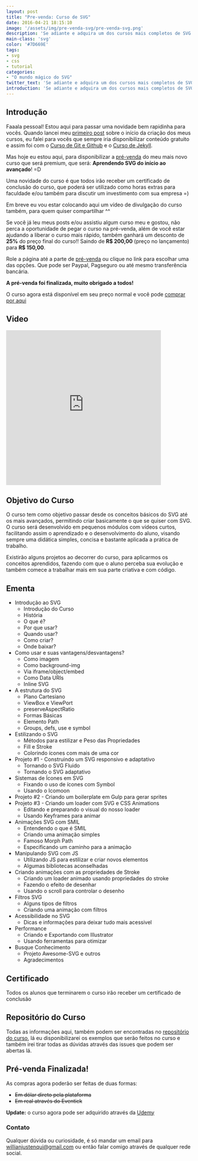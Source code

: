 ```yaml
---
layout: post
title: "Pre-venda: Curso de SVG"
date: 2016-04-21 18:15:10
image: '/assets/img/pre-venda-svg/pre-venda-svg.png'
description: 'Se adiante e adquira um dos cursos mais completos de SVG totalmente em português.'
main-class: 'svg'
color: '#7D669E'
tags:
- svg
- css
- tutorial
categories:
- "O mundo mágico do SVG"
twitter_text: 'Se adiante e adquira um dos cursos mais completos de SVG.'
introduction: 'Se adiante e adquira um dos cursos mais completos de SVG totalmente em português.'
---
```


## Introdução

Faaala pessoal! Estou aqui para passar uma novidade bem rapidinha para vocês. Quando lancei meu [primeiro post](http://willianjusten.com.br/um-novo-projeto-um-novo-desafio/) sobre o início da criação dos meus cursos, eu falei para vocês que sempre iria disponibilizar conteúdo gratuito e assim foi com o [Curso de Git e Github](http://willianjusten.teachable.com/courses/git-e-github-para-iniciantes) e o [Curso de Jekyll](http://willianjusten.teachable.com/courses/criando-sites-estaticos-com-jekyll).

Mas hoje eu estou aqui, para disponibilizar a [pré-venda](#pre-venda) do meu mais novo curso que será premium, que será: **Aprendendo SVG do início ao avançado**! =D

Uma novidade do curso é que todos irão receber um certificado de conclusão do curso, que poderá ser utilizado como horas extras para faculdade e/ou também para discutir um investimento com sua empresa =)

Em breve eu vou estar colocando aqui um vídeo de divulgação do curso também, para quem quiser compartilhar ^^

Se você já leu meus posts e/ou assistiu algum curso meu e gostou, não perca a oportunidade de pegar o curso na pré-venda, além de você estar ajudando a liberar o curso mais rápido, também ganhará um desconto de **25%** do preço final do curso!! Saindo de **R$ 200,00** (preço no lançamento) para **R$ 150,00**.

Role a página até a parte de [pré-venda](#pre-venda) ou clique no link para escolhar uma das opções. Que pode ser Paypal, Pagseguro ou até mesmo transferência bancária.

**A pré-venda foi finalizada, muito obrigado a todos!**

O curso agora está disponível em seu preço normal e você pode [comprar por aqui](http://www.eventick.com.br/curso-de-svg)

## Video

<iframe width="420" height="420" src="https://www.youtube.com/embed/5CzafH8TUA8" frameborder="0" allowfullscreen></iframe>

## Objetivo do Curso

O curso tem como objetivo passar desde os conceitos básicos do SVG até os mais avançados, permitindo criar basicamente o que se quiser com SVG. O curso será desenvolvido em pequenos módulos com vídeos curtos, facilitando assim o aprendizado e o desenvolvimento do aluno, visando sempre uma didática simples, concisa e bastante aplicada a prática de trabalho.

Existirão alguns projetos ao decorrer do curso, para aplicarmos os conceitos aprendidos, fazendo com que o aluno perceba sua evolução e também comece a trabalhar mais em sua parte criativa e com código.

## Ementa

- Introdução ao SVG
    - Introdução do Curso
    - História
    - O que é?
    - Por que usar?
    - Quando usar?
    - Como criar?
    - Onde baixar?
- Como usar e suas vantagens/desvantagens?
    - Como imagem
    - Como background-img
    - Via iframe/object/embed
    - Como Data URIs
    - Inline SVG
- A estrutura do SVG
    - Plano Cartesiano
    - ViewBox e ViewPort
    - preserveAspectRatio
    - Formas Básicas
    - Elemento Path
    - Groups, defs, use e symbol
- Estilizando o SVG
    - Métodos para estilizar e Peso das Propriedades
    - Fill e Stroke
    - Colorindo ícones com mais de uma cor
- Projeto #1 - Construindo um SVG responsivo e adaptativo
    - Tornando o SVG Fluido
    - Tornando o SVG adaptativo
- Sistemas de Ícones em SVG
    - Fixando o uso de ícones com Symbol
    - Usando o Icomoon
- Projeto #2 - Criando um boilerplate em Gulp para gerar sprites
- Projeto #3 - Criando um loader com SVG e CSS Animations
    - Editando e preparando o visual do nosso loader
    - Usando Keyframes para animar
- Animações SVG com SMIL
    - Entendendo o que é SMIL
    - Criando uma animação simples
    - Famoso Morph Path
    - Especificando um caminho para a animação
- Manipulando SVG com JS
    - Utilizando JS para estilizar e criar novos elementos
    - Algumas bibliotecas aconselhadas
- Criando animações com as propriedades de Stroke
    - Criando um loader animado usando propriedades do stroke
    - Fazendo o efeito de desenhar
    - Usando o scroll para controlar o desenho
- Filtros SVG
    - Alguns tipos de filtros
    - Criando uma animação com filtros
- Acessibilidade no SVG
    - Dicas e informações para deixar tudo mais acessivel
- Performance
    - Criando e Exportando com Illustrator
    - Usando ferramentas para otimizar
- Busque Conhecimento
    - Projeto Awesome-SVG e outros
    - Agradecimentos

## Certificado

Todos os alunos que terminarem o curso irão receber um certificado de conclusão

## Repositório do Curso

Todas as informações aqui, também podem ser encontradas no [repositório do curso](https://github.com/willianjusten/curso-de-svg), lá eu disponibilizarei os exemplos que serão feitos no curso e também irei tirar todas as dúvidas através das issues que podem ser abertas lá.

<h2 id="pre-venda">Pré-venda Finalizada!</h2>

As compras agora poderão ser feitas de duas formas:

- <s>Em dólar direto pela plataforma</s>
- <s>Em real através do Eventick </s>

**Update:** o curso agora pode ser adquirido através da [Udemy](https://www.udemy.com/aprendendo-svg-do-inicio-ao-avancado/)

### Contato

Qualquer dúvida ou curiosidade, é só mandar um email para willianjustenqui@gmail.com ou então falar comigo através de qualquer rede social.
